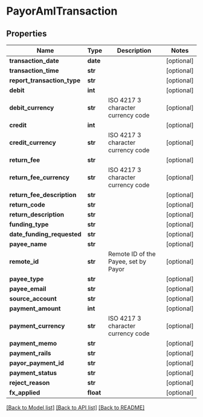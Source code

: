 # PayorAmlTransaction

## Properties
Name | Type | Description | Notes
------------ | ------------- | ------------- | -------------
**transaction_date** | **date** |  | [optional] 
**transaction_time** | **str** |  | [optional] 
**report_transaction_type** | **str** |  | [optional] 
**debit** | **int** |  | [optional] 
**debit_currency** | **str** | ISO 4217 3 character currency code | [optional] 
**credit** | **int** |  | [optional] 
**credit_currency** | **str** | ISO 4217 3 character currency code | [optional] 
**return_fee** | **str** |  | [optional] 
**return_fee_currency** | **str** | ISO 4217 3 character currency code | [optional] 
**return_fee_description** | **str** |  | [optional] 
**return_code** | **str** |  | [optional] 
**return_description** | **str** |  | [optional] 
**funding_type** | **str** |  | [optional] 
**date_funding_requested** | **str** |  | [optional] 
**payee_name** | **str** |  | [optional] 
**remote_id** | **str** | Remote ID of the Payee, set by Payor | [optional] 
**payee_type** | **str** |  | [optional] 
**payee_email** | **str** |  | [optional] 
**source_account** | **str** |  | [optional] 
**payment_amount** | **int** |  | [optional] 
**payment_currency** | **str** | ISO 4217 3 character currency code | [optional] 
**payment_memo** | **str** |  | [optional] 
**payment_rails** | **str** |  | [optional] 
**payor_payment_id** | **str** |  | [optional] 
**payment_status** | **str** |  | [optional] 
**reject_reason** | **str** |  | [optional] 
**fx_applied** | **float** |  | [optional] 

[[Back to Model list]](../README.md#documentation-for-models) [[Back to API list]](../README.md#documentation-for-api-endpoints) [[Back to README]](../README.md)


